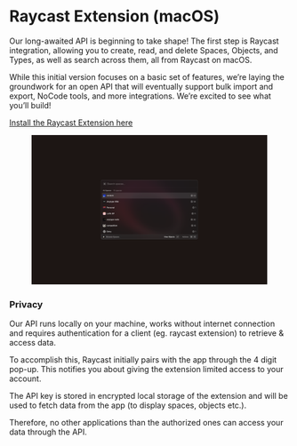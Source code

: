 # Raycast Extension (macOS)

Our long-awaited API is beginning to take shape! The first step is Raycast integration, allowing you to create, read, and delete Spaces, Objects, and Types, as well as search across them, all from Raycast on macOS.

While this initial version focuses on a basic set of features, we’re laying the groundwork for an open API that will eventually support bulk import and export, NoCode tools, and more integrations. We’re excited to see what you’ll build!

[Install the Raycast Extension here](https://www.raycast.com/any/anytype)

<figure><img src="../../.gitbook/assets/raycast_2x.png" alt=""><figcaption></figcaption></figure>

### Privacy

Our API runs locally on your machine, works without internet connection and requires authentication for a client (eg. raycast extension) to retrieve & access data.

To accomplish this, Raycast initially pairs with the app through the 4 digit pop-up. This notifies you about giving the extension limited access to your account.

The API key is stored in encrypted local storage of the extension and will be used to fetch data from the app (to display spaces, objects etc.).

Therefore, no other applications than the authorized ones can access your data through the API.
